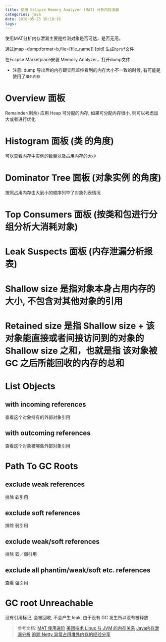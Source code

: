 ```yaml
---
title: 使用 Eclipse Memory Analyzer (MAT) 分析内存泄漏
categories: java
date: 2018-05-23 10:18:19
tags:
---
```


使用MAT分析内存泄漏主要是检测对象是否可达，是否无用。

通过jmap -dump:format=b,file=[file_name]] [pid] 生成`hprof`文件

在Eclipse Marketplace安装 Memory Analyzer，打开dump文件

* 注意: dump 导出后的内存跟实际监控看到的内存大小不一致的时候, 有可能是使用了`堆外内存`
    
# Overview 面板
Remainder(剩余) 应用 Heap 可分配的内存, 如果可分配内存很小, 则可以考虑加大或者进行优化

# Histogram 面板 (类 的角度)
可以查看内存中实例的数量以及占用内存的大小
            
# Dominator Tree 面板 (对象实例 的角度)
按照占用内存由大到小的顺序列举了对象列表情况
    
# Top Consumers 面板 (按类和包进行分组分析大消耗对象)
    
# Leak Suspects 面板 (内存泄漏分析报表)
    
# Shallow size 是指对象本身占用内存的大小, 不包含对其他对象的引用
# Retained size 是指 Shallow size + 该对象能直接或者间接访问到的对象的 Shallow size 之和，也就是指 该对象被 GC 之后所能回收的内存的总和


# List Objects

## with incoming references
查看这个对象持有的外部对象引用

## with outcoming references
查看这个对象被哪些外部对象引用

# Path To GC Roots

## exclude weak references
排除 软引用

## exclude soft references
排除 弱引用

## exclude weak/soft references
排除 软／弱引用

## exclude all phantim/weak/soft etc. references
查看 强引用

# GC root Unreachable
没有引用标记, 会被回收, 不会产生 leak, 由于没有 GC 发生所以没有被释放

> 参考文档:
> [MAT 使用进阶](http://www.jianshu.com/p/c8e0f8748ac0)
> [美团技术  Linux 与 JVM 的内存关系](https://tech.meituan.com/linux-jvm-memory.html)
> [Java内存泄漏分析](http://www.javatang.com/archives/2017/11/08/11582145.html)
> [追踪 Netty 异常占用堆外内存的经验分享](https://zhuanlan.zhihu.com/p/21741364)